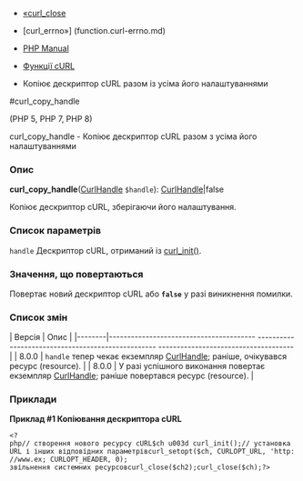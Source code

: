- [«curl_close](function.curl-close.md)
- [curl_errno»] (function.curl-errno.md)

- [PHP Manual](index.md)
- [Функції cURL](ref.curl.md)
- Копіює дескриптор cURL разом із усіма його налаштуваннями

#curl_copy_handle

(PHP 5, PHP 7, PHP 8)

curl_copy_handle - Копіює дескриптор cURL разом з усіма його
налаштуваннями

### Опис

**curl_copy_handle**([CurlHandle](class.curlhandle.md) `$handle`):
[CurlHandle](class.curlhandle.md)\|false

Копіює дескриптор cURL, зберігаючи його налаштування.

### Список параметрів

`handle`
Дескриптор cURL, отриманий із [curl_init()](function.curl-init.md).

### Значення, що повертаються

Повертає новий дескриптор cURL або **`false`** у разі виникнення
помилки.

### Список змін

| Версія | Опис |
|--------|---------------------------------------- -------------------------------------------------- -------------------------------------|
| 8.0.0 | `handle` тепер чекає екземпляр [CurlHandle](class.curlhandle.md); раніше, очікувався ресурс (resource). |
| 8.0.0 | У разі успішного виконання повертає екземпляр [CurlHandle](class.curlhandle.md); раніше повертався ресурс (resource). |

### Приклади

**Приклад #1 Копіювання дескриптора cURL**

` <?php// створення нового ресурсу cURL$ch u003d curl_init();// установка URL і інших відповідних параметрівcurl_setopt($ch, CURLOPT_URL, 'http://www.ex; CURLOPT_HEADER, 0); звільнення системних ресурсовcurl_close($ch2);curl_close($ch);?> `
